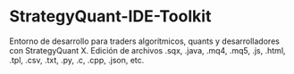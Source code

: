 # StrategyQuant-IDE-Toolkit
Entorno de desarrollo para traders algorítmicos, quants y desarrolladores con StrategyQuant X. Edición de archivos .sqx, .java, .mq4, .mq5, .js, .html, .tpl, .csv, .txt, .py, .c, .cpp, .json, etc.
